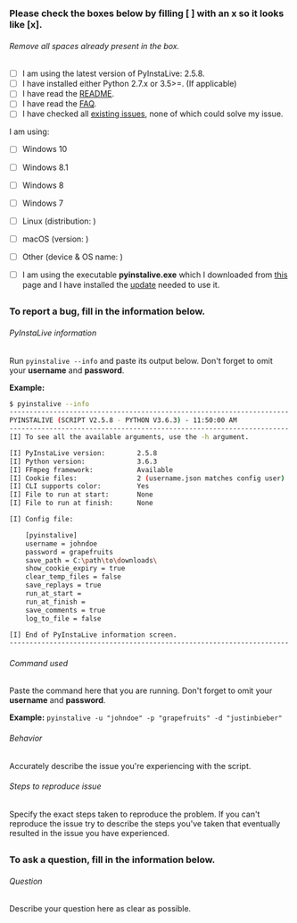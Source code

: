 ### Please check the boxes below by filling [ ] with an x so it looks like [x].
###### Remove all spaces already present in the box.

- [ ] I am using the latest version of PyInstaLive: 2.5.8.
- [ ] I have installed either Python 2.7.x or 3.5>=. (If applicable)
- [ ] I have read the [README](https://github.com/notcammy/pyinstalive/blob/master/README.md).
- [ ] I have read the [FAQ](https://github.com/notcammy/pyinstalive/blob/master/FAQ.md).
- [ ] I have checked all [existing issues](https://github.com/notcammy/PyInstaLive/issues?q=is%3Aissue), none of which could solve my issue.

I am using:
- [ ] Windows 10
- [ ] Windows 8.1
- [ ] Windows 8
- [ ] Windows 7
- [ ] Linux (distribution: )
- [ ] macOS (version: )
- [ ] Other (device & OS name: )

- [ ] I am using the executable **pyinstalive.exe** which I downloaded from [this](https://github.com/notcammy/PyInstaLive/releases) page and I have installed the [update](https://support.microsoft.com/en-gb/help/2999226/update-for-universal-c-runtime-in-windows) needed to use it.

##
##

### To report a bug, fill in the information below.

###### PyInstaLive information 
Run ```pyinstalive --info``` and paste its output below. Don't forget to omit your **username** and **password**.

**Example:**
```bash
$ pyinstalive --info
----------------------------------------------------------------------
PYINSTALIVE (SCRIPT V2.5.8 - PYTHON V3.6.3) - 11:50:00 AM
----------------------------------------------------------------------
[I] To see all the available arguments, use the -h argument.

[I] PyInstaLive version:        2.5.8
[I] Python version:             3.6.3
[I] FFmpeg framework:           Available
[I] Cookie files:               2 (username.json matches config user)
[I] CLI supports color:         Yes
[I] File to run at start:       None
[I] File to run at finish:      None

[I] Config file:

    [pyinstalive]
    username = johndoe
    password = grapefruits
    save_path = C:\path\to\downloads\
    show_cookie_expiry = true
    clear_temp_files = false
    save_replays = true
    run_at_start =
    run_at_finish =
    save_comments = true
    log_to_file = false

[I] End of PyInstaLive information screen.
----------------------------------------------------------------------
```

###### Command used
Paste the command here that you are running. Don't forget to omit your **username** and **password**.

**Example:** ```pyinstalive -u "johndoe" -p "grapefruits" -d "justinbieber"```

###### Behavior
Accurately describe the issue you're experiencing with the script.

###### Steps to reproduce issue
Specify the exact steps taken to reproduce the problem. If you can't reproduce the issue try to describe the steps you've taken that eventually resulted in the issue you have experienced.

##
##

### To ask a question, fill in the information below.

###### Question
Describe your question here as clear as possible.
